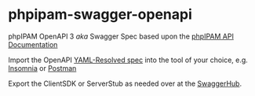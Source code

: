 # phpipam-swagger-openapi

phpIPAM OpenAPI 3 _aka_ Swagger Spec based upon the [phpIPAM API Documentation](https://phpipam.net/api/api_documentation/)

Import the OpenAPI [YAML-Resolved spec](https://raw.githubusercontent.com/lantrix/phpipam-swagger-openapi/master/yaml-resolved/phpipam-swagger.yaml) into the tool of your choice, e.g. [Insomnia](https://insomnia.rest) or [Postman](https://www.getpostman.com)

Export the ClientSDK or ServerStub as needed over at the [SwaggerHub](https://app.swaggerhub.com/apis/lantrix/phpipam/).
